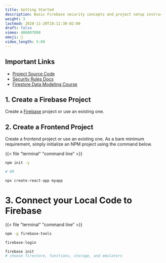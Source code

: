 ```yaml
---
title: Getting Started
description: Basic Firebase security concepts and project setup instructions
weight: 3
lastmod: 2020-11-20T10:11:30-02:00
draft: false
vimeo: 486807090
emoji: 👶
video_length: 5:09
---
```


## Important Links

- [Project Source Code](https://github.com/fireship-io/firebase-security-course)
- [Security Rules Docs](https://firebase.google.com/docs/firestore/security/overview)
- [Firestore Data Modeling Course](/courses/firestore-data-modeling)

## 1. Create a Firebase Project

Create a [Firebase](https://firebase.google.com/) project or use an existing one.

## 2. Create a Frontend Project

Create a frontend project or use an existing one. As a bare minimum requirement, simply initialize an NPM project using the command below.

{{< file "terminal" "command line" >}}

```bash
npm init -y

# OR

npx create-react-app myapp
```

# 3. Connect your Local Code to Firebase

{{< file "terminal" "command line" >}}

```bash
npm -g firebase-tools

firebase-login

firebase init
# choose firestore, functions, storage, and emulators
```
